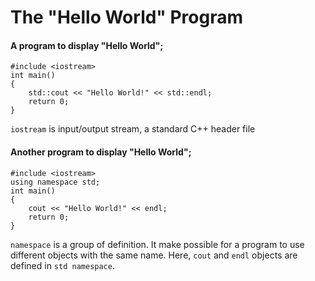 # The "Hello World" Program
#### A program to display "Hello World";

    #include <iostream>
    int main()
    { 
    	std::cout << "Hello World!" << std::endl;
    	return 0;
    }
`iostream` is input/output stream, a standard C++ header file

#### Another program to display "Hello World";

    #include <iostream>
    using namespace std;
    int main()
    { 
    	cout << "Hello World!" << endl;
    	return 0;
    }
`namespace` is a group of definition. It make possible for a program to use different objects with the same name. Here, `cout` and `endl` objects are defined in `std namespace`.
    
